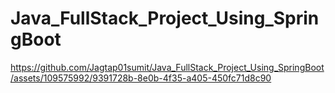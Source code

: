 # Java_FullStack_Project_Using_SpringBoot
https://github.com/Jagtap01sumit/Java_FullStack_Project_Using_SpringBoot/assets/109575992/9391728b-8e0b-4f35-a405-450fc71d8c90

